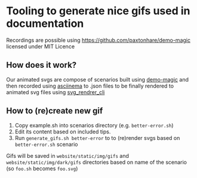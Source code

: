 # Tooling to generate nice gifs used in documentation

Recordings are possible using https://github.com/paxtonhare/demo-magic licensed under MIT Licence

## How does it work?

Our animated svgs are compose of scenarios built using [demo-magic](https://github.com/paxtonhare/demo-magic) and then recorded using [asciinema](https://asciinema.org/) to .json files to be finally rendered to animated svg files using [svg_rendrer_cli](https://github.com/marionebl/svg-term-cli) 

## How to (re)create new gif

1. Copy example.sh into scenarios directory (e.g. `better-error.sh`)
2. Edit its content based on included tips.
3. Run `generate_gifs.sh better-error` to to (re)render svgs based on `better-error.sh` scenario

Gifs will be saved in `website/static/img/gifs` and `website/static/img/dark/gifs` directories based on name of the scenario (so `foo.sh` becomes `foo.svg`)